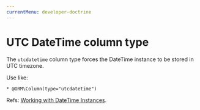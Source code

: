 ```yaml
---
currentMenu: developer-doctrine
---
```

# UTC DateTime column type

The `utcdatetime` column type forces the DateTime instance to be stored in UTC timezone.

Use like:

```
* @ORM\Column(type="utcdatetime")
```

Refs: [Working with DateTime Instances](http://docs.doctrine-project.org/projects/doctrine-orm/en/latest/cookbook/working-with-datetime.html).
